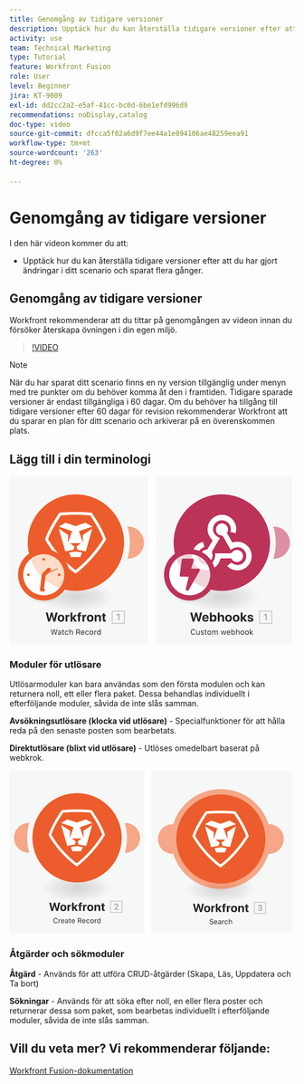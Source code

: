 ```yaml
---
title: Genomgång av tidigare versioner
description: Upptäck hur du kan återställa tidigare versioner efter att du har gjort ändringar i ditt scenario och sparat dem i  [!DNL Adobe Workfront Fusion].
activity: use
team: Technical Marketing
type: Tutorial
feature: Workfront Fusion
role: User
level: Beginner
jira: KT-9009
exl-id: dd2cc2a2-e5af-41cc-bc0d-6be1efd996d9
recommendations: noDisplay,catalog
doc-type: video
source-git-commit: dfcca5f02a6d9f7ee44a1e894106ae48259eea91
workflow-type: tm+mt
source-wordcount: '263'
ht-degree: 0%

---
```


# Genomgång av tidigare versioner

I den här videon kommer du att:

* Upptäck hur du kan återställa tidigare versioner efter att du har gjort ändringar i ditt scenario och sparat flera gånger.

## Genomgång av tidigare versioner

Workfront rekommenderar att du tittar på genomgången av videon innan du försöker återskapa övningen i din egen miljö.

>[!VIDEO](https://video.tv.adobe.com/v/335268/?quality=12&learn=on&enablevpops)

>[!NOTE]
>
>När du har sparat ditt scenario finns en ny version tillgänglig under menyn med tre punkter om du behöver komma åt den i framtiden. Tidigare sparade versioner är endast tillgängliga i 60 dagar. Om du behöver ha tillgång till tidigare versioner efter 60 dagar för revision rekommenderar Workfront att du sparar en plan för ditt scenario och arkiverar på en överenskommen plats.


## Lägg till i din terminologi

![En bild av en bevakad post och en anpassad webbkrokmodul](assets/understand-the-basics-3.png)

### Moduler för utlösare

Utlösarmoduler kan bara användas som den första modulen och kan returnera noll, ett eller flera paket. Dessa behandlas individuellt i efterföljande moduler, såvida de inte slås samman.

**Avsökningsutlösare (klocka vid utlösare)** - Specialfunktioner för att hålla reda på den senaste posten som bearbetats.

**Direktutlösare (blixt vid utlösare)** - Utlöses omedelbart baserat på webkrok.

![En bild av en skapad post och en sökmodul](assets/understand-the-basics-4.png)

### Åtgärder och sökmoduler

**Åtgärd** - Används för att utföra CRUD-åtgärder (Skapa, Läs, Uppdatera och Ta bort)

**Sökningar** - Används för att söka efter noll, en eller flera poster och returnerar dessa som paket, som bearbetas individuellt i efterföljande moduler, såvida de inte slås samman.

## Vill du veta mer? Vi rekommenderar följande:

[Workfront Fusion-dokumentation](https://experienceleague.adobe.com/en/docs/workfront-fusion/using/get-started-with-fusion/understand-workfront-fusion/workfront-fusion-overview)
